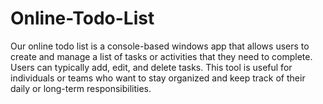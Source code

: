 # Online-Todo-List
Our online todo list is a console-based windows app that allows users to create and manage a list of tasks or activities that they need to complete. Users can typically add, edit, and delete tasks. This tool is useful for individuals or teams who want to stay organized and keep track of their daily or long-term responsibilities.
